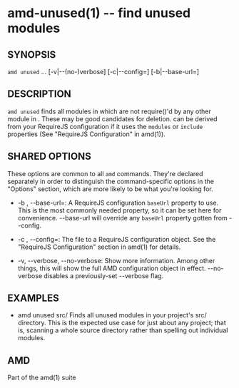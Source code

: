amd-unused(1) -- find unused modules
====================================


SYNOPSIS
--------

`amd unused` <pool>... [-v|--(no-)verbose] [-c|--config=<path>]
                [-b|--base-url=<url>]


DESCRIPTION
-----------

`amd unused` finds all modules in <pool> which are not require()'d by any other
module in <pool>. These may be good candidates for deletion. <pool> can be
derived from your RequireJS configuration if it uses the `modules` or `include`
properties (See "RequireJS Configuration" in amd(1)).


SHARED OPTIONS
--------------

These options are common to all `amd` commands. They're declared separately in
order to distinguish the command-specific options in the "Options" section,
which are more likely to be what you're looking for.

* -b <path>, --base-url=<path>:
  A RequireJS configuration `baseUrl` property to use. This is the most
  commonly needed property, so it can be set here for convenience. --base-url
  will override any `baseUrl` property gotten from --config.

* -c <path>, --config=<path>:
  The file <path> to a RequireJS configuration object. See the "RequireJS
  Configuration" section in amd(1) for details.

* -v, --verbose, --no-verbose:
  Show more information. Among other things, this will show the full AMD
  configuration object in effect. --no-verbose disables a previously-set
  --verbose flag.


EXAMPLES
--------

* amd unused src/
  Finds all unused modules in your project's src/ directory. This is the
  expected use case for just about any project; that is, scanning a whole
  source directory rather than spelling out individual modules.


AMD
---

Part of the amd(1) suite

